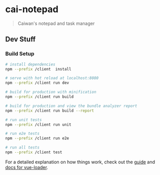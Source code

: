 # cai-notepad

> Caiwan's notepad and task manager

## Dev Stuff

### Build Setup

``` bash
# install dependencies
npm --prefix /client  install

# serve with hot reload at localhost:8080
npm --prefix /client run dev

# build for production with minification
npm --prefix /client run build

# build for production and view the bundle analyzer report
npm --prefix /client run build --report

# run unit tests
npm --prefix /client run unit

# run e2e tests
npm --prefix /client run e2e

# run all tests
npm --prefix /client test
```

For a detailed explanation on how things work, check out the [guide](http://vuejs-templates.github.io/webpack/) and [docs for vue-loader](http://vuejs.github.io/vue-loader).
